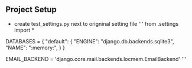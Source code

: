 ## Project Setup
* create test_settings.py next to origninal setting file
'''
from .settings import *

DATABASES = {
    "default": {
        "ENGINE": "django.db.backends.sqlite3",
        "NAME": ":memory:",
    }
}

EMAIL_BACKEND = 'django.core.mail.backends.locmem.EmailBackend'
''' 

